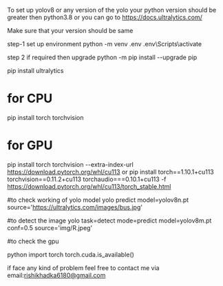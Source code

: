 To set up yolov8 or any version of the yolo your python version should be greater then python3.8 
or 
you can go to https://docs.ultralytics.com/ 

Make sure that your version should be same

step-1 
set up environment
python -m venv .env
.env\Scripts\activate

step 2 
if required then upgrade
python -m pip install --upgrade pip 

pip install ultralytics

# for CPU
pip install torch torchvision

# for GPU
pip install torch torchvision --extra-index-url https://download.pytorch.org/whl/cu113
or
pip install torch==1.10.1+cu113 torchvision==0.11.2+cu113 torchaudio===0.10.1+cu113 -f https://download.pytorch.org/whl/cu113/torch_stable.html

#to check working of yolo model
yolo predict model=yolov8n.pt source='https://ultralytics.com/images/bus.jpg'


#to detect the image
yolo task=detect mode=predict model=yolov8m.pt conf=0.5 source='img/R.jpeg'


#to check the gpu

python
import torch
torch.cuda.is_available()


if face any kind of problem feel free to contact me 
via email:rishikhadka6180@gmail.com
